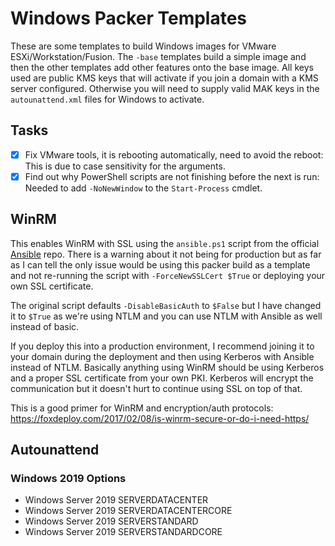 # Windows Packer Templates

These are some templates to build Windows images for VMware ESXi/Workstation/Fusion. The `-base` templates build a simple image and then the other templates add other features onto the base image. All keys used are public KMS keys that will activate if you join a domain with a KMS server configured. Otherwise you will need to supply valid MAK keys in the `autounattend.xml` files for Windows to activate.

## Tasks

- [X] Fix VMware tools, it is rebooting automatically, need to avoid the reboot: This is due to case sensitivity for the arguments.
- [X] Find out why PowerShell scripts are not finishing before the next is run: Needed to add `-NoNewWindow` to the `Start-Process` cmdlet.

## WinRM

This enables WinRM with SSL using the `ansible.ps1` script from the official [Ansible](https://github.com/ansible/ansible/blob/devel/examples/scripts/ConfigureRemotingForAnsible.ps1) repo. There is a warning about it not being for production but as far as I can tell the only issue would be using this packer build as a template and not re-running the script with `-ForceNewSSLCert $True` or deploying your own SSL certificate.

The original script defaults `-DisableBasicAuth` to `$False` but I have changed it to `$True` as we're using NTLM and you can use NTLM with Ansible as well instead of basic.

If you deploy this into a production environment, I recommend joining it to your domain during the deployment and then using Kerberos with Ansible instead of NTLM. Basically anything using WinRM should be using Kerberos and a proper SSL certificate from your own PKI. Kerberos will encrypt the communication but it doesn't hurt to continue using SSL on top of that.

This is a good primer for WinRM and encryption/auth protocols: https://foxdeploy.com/2017/02/08/is-winrm-secure-or-do-i-need-https/

## Autounattend

### Windows 2019 Options

- Windows Server 2019 SERVERDATACENTER
- Windows Server 2019 SERVERDATACENTERCORE
- Windows Server 2019 SERVERSTANDARD
- Windows Server 2019 SERVERSTANDARDCORE
